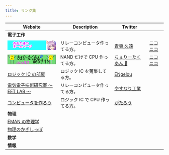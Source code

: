 ```yaml
---
title: リンク集
---
```


| Website                                                              | Description                     | Twitter                                                  |                                                     |
| -------------------------------------------------------------------- | ------------------------------- | -------------------------------------------------------- | --------------------------------------------------- |
| **電子工作**                                                         |                                 |                                                          |                                                     |
| [![](img/aoto.png)](http://kuon-aoto.sakura.ne.jp/)                  | リレーコンピュータ作ってる方。  | [青兎 久遠](https://twitter.com/Kuon_Aoto)               | [ニコニコ](https://www.nicovideo.jp/user/124273630) |
| [![](img/Cherry-banner.png)](https://cherry-takuan.org/)             | NAND だけで CPU 作ってる方。    | [ちぇりーたくあん 🍒](https://twitter.com/cherry_takuan) | [ニコニコ](https://www.nicovideo.jp/user/120639958) |
| [ロジック IC の部屋](https://logicroom.jp/)                          | ロジック IC を蒐集してる方。    | [ENgelou](https://twitter.com/EN_gelou)                  |                                                     |
| [電気電子技術研究室 ～ EET LAB ～](http://blog.livedoor.jp/eet_lab/) | リレーコンピュータ作ってる方。  | [やすなり工業](https://twitter.com/YSNR_YSD)             |                                                     |
| [コンピュータを作ろう](http://diode.matrix.jp/)                      | ロジック IC で CPU 作ってる方。 | [がたろう](https://twitter.com/duo6750)                  |                                                     |
| **物理**                                                             |                                 |                                                          |                                                     |
| [EMAN の物理学](https://eman-physics.net/)                           |                                 |                                                          |                                                     |
| [物理のかぎしっぽ](https://hooktail.sub.jp/)                         |                                 |                                                          |                                                     |
| **数学**                                                             |                                 |                                                          |                                                     |
| **情報**                                                             |                                 |                                                          |                                                     |
